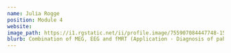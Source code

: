 ```yaml
---
name: Julia Rogge 
position: Module 4
website: 
image_path: https://i1.rgstatic.net/ii/profile.image/755907084447748-1557233701826_Q512/Julia_Rogge.jpg
blurb: Combination of MEG, EEG and fMRT (Application - Diagnosis of pahology of decision-making during psychological dysfunction)
---
```

